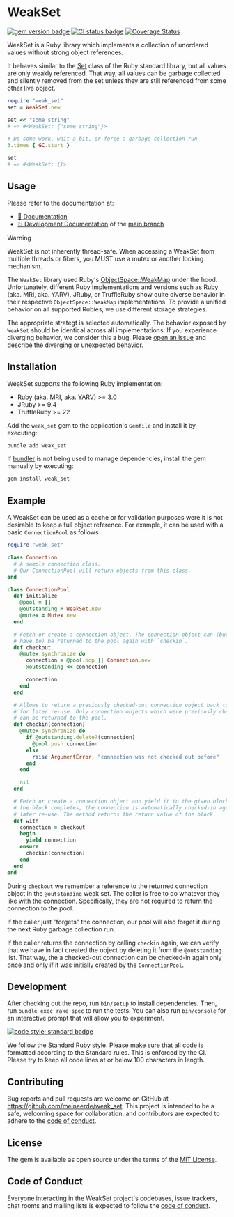 # WeakSet

[![gem version badge](https://badge.fury.io/rb/weak_set.svg)](https://rubygems.org/gems/weak_set)
[![CI status badge](https://github.com/meineerde/weak_set/workflows/CI/badge.svg)](https://github.com/meineerde/weak_set/actions?query=workflow%3ACI)
[![Coverage Status](https://coveralls.io/repos/github/meineerde/weak_set/badge.svg?branch=main)](https://coveralls.io/github/meineerde/weak_set?branch=main)

WeakSet is a Ruby library which implements a collection of unordered values without strong object references.

It behaves similar to the [Set](https://docs.ruby-lang.org/en/3.4/Set.html) class of the Ruby standard library, but all values are only weakly referenced. That way, all values can be garbage collected and silently removed from the set unless they are still referenced from some other live object.

```ruby
require "weak_set"
set = WeakSet.new

set << "some string"
# => #<WeakSet: {"some string"}>

# Do some work, wait a bit, or force a garbage collection run
3.times { GC.start }

set
# => #<WeakSet: {}>
```

## Usage

Please refer to the documentation at:

- [📘 Documentation](https://www.rubydoc.info/gems/weak_set)
- [💥 Development Documentation](https://www.rubydoc.info/github/meineerde/weak_set/main) of the [main branch](https://github.com/meineerde/weak_set/tree/main)

> [!WARNING]
> WeakSet is not inherently thread-safe. When accessing a WeakSet from multiple threads or fibers, you MUST use a mutex or another locking mechanism.

The `WeakSet` library used Ruby's [ObjectSpace::WeakMap](https://docs.ruby-lang.org/en/3.4/ObjectSpace/WeakMap.html) under the hood. Unfortunately, different Ruby implementations and versions such as Ruby (aka. MRI, aka. YARV), JRuby, or TruffleRuby show quite diverse behavior in their respective `ObjectSpace::WeakMap` implementations. To provide a unified behavior on all supported Rubies, we use different storage strategies.

The appropriate strategt is selected automatically. The behavior exposed by `WeakSet` should be identical across all implementations. If you experience diverging behavior, we consider this a bug. Please [open an issue](https://github.com/meineerde/weak_set/issues/new) and describe the diverging or unexpected behavior.

## Installation

WeakSet supports the following Ruby implementation:

- Ruby (aka. MRI, aka. YARV) >= 3.0
- JRuby >= 9.4
- TruffleRuby >= 22

Add the `weak_set` gem to the application's `Gemfile` and install it by executing:

```sh
bundle add weak_set
```

If [bundler](https://bundler.io/) is not being used to manage dependencies, install the gem manually by executing:

```sh
gem install weak_set
```

## Example

A WeakSet can be used as a cache or for validation purposes were it is not desirable to keep a full object reference. For example, it can be used with a basic `ConnectionPool` as follows

```ruby
require "weak_set"

class Connection
  # A sample connection class.
  # Our ConnectionPool will return objects from this class.
end

class ConnectionPool
  def initialize
    @pool = []
    @outstanding = WeakSet.new
    @mutex = Mutex.new
  end

  # Fetch or create a connection object. The connection object can (but does not
  # have to) be returned to the pool again with `checkin`.
  def checkout
    @mutex.synchronize do
      connection = @pool.pop || Connection.new
      @outstanding << connection

      connection
    end
  end

  # Allows to return a previously checked-out connection object back to the pool
  # for later re-use. Only connection objects which were previously checked-out
  # can be returned to the pool.
  def checkin(connection)
    @mutex.synchronize do
      if @outstanding.delete?(connection)
        @pool.push connection
      else
        raise ArgumentError, "connection was not checked out before"
      end
    end

    nil
  end

  # Fetch or create a connection object and yield it to the given block. After
  # the block completes, the connection is automatically checked-in again for
  # later re-use. The method returns the return value of the block.
  def with
    connection = checkout
    begin
      yield connection
    ensure
      checkin(connection)
    end
  end
end
```

During `checkout` we remember a reference to the returned connection object in the `@outstanding` weak set. The caller is free to do whatever they like with the connection. Specifically, they are not required to return the connection to the pool.

If the caller just "forgets" the connection, our pool will also forget it during the next Ruby garbage collection run.

If the caller returns the connection by calling `checkin` again, we can verify that we have in fact created the object by deleting it from the `@outstanding` list. That way, the a checked-out connection can be checked-in again only once and only if it was initially created by the `ConnectionPool`.

## Development

After checking out the repo, run `bin/setup` to install dependencies. Then, run `bundle exec rake spec` to run the tests. You can also run `bin/console` for an interactive prompt that will allow you to experiment.

[![code style: standard badge](https://img.shields.io/badge/code_style-standard-brightgreen.svg)](https://github.com/standardrb/standard)

We follow the Standard Ruby style. Please make sure that all code is formatted according to the Standard rules. This is enforced by the CI. Please try to keep all code lines at or below 100 characters in length.

## Contributing

Bug reports and pull requests are welcome on GitHub at https://github.com/meineerde/weak_set. This project is intended to be a safe, welcoming space for collaboration, and contributors are expected to adhere to the [code of conduct](https://github.com/meineerde/weak_set/blob/main/CODE_OF_CONDUCT.md).

## License

The gem is available as open source under the terms of the [MIT License](https://opensource.org/licenses/MIT).

## Code of Conduct

Everyone interacting in the WeakSet project's codebases, issue trackers, chat rooms and mailing lists is expected to follow the [code of conduct](https://github.com/meineerde/weak_set/blob/main/CODE_OF_CONDUCT.md).
